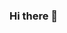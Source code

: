 ### Hi there 👋

<body>
<img src="https://i.steer.space/extras/Negociation.jpg" style="overflow: hidden; width: auto; object-fit: cover; margin: -70% 0px 0px 0px;">
</body>

